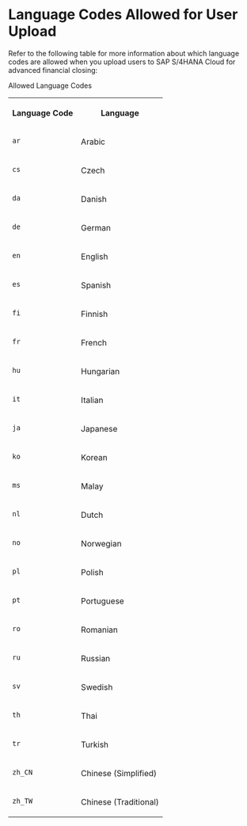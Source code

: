 <!-- loio51c9133684084ffa9d2083efcb760fb9 -->

# Language Codes Allowed for User Upload



Refer to the following table for more information about which language codes are allowed when you upload users to SAP S/4HANA Cloud for advanced financial closing:

<a name="loio51c9133684084ffa9d2083efcb760fb9__d49e1285"/>Allowed Language Codes


<table>
<tr>
<th valign="top">

Language Code



</th>
<th valign="top">

Language



</th>
</tr>
<tr>
<td valign="top">

`ar`



</td>
<td valign="top">

Arabic



</td>
</tr>
<tr>
<td valign="top">

`cs`



</td>
<td valign="top">

Czech



</td>
</tr>
<tr>
<td valign="top">

`da`



</td>
<td valign="top">

Danish



</td>
</tr>
<tr>
<td valign="top">

`de`



</td>
<td valign="top">

German



</td>
</tr>
<tr>
<td valign="top">

`en`



</td>
<td valign="top">

English



</td>
</tr>
<tr>
<td valign="top">

`es`



</td>
<td valign="top">

Spanish



</td>
</tr>
<tr>
<td valign="top">

`fi`



</td>
<td valign="top">

Finnish



</td>
</tr>
<tr>
<td valign="top">

`fr`



</td>
<td valign="top">

French



</td>
</tr>
<tr>
<td valign="top">

`hu`



</td>
<td valign="top">

Hungarian



</td>
</tr>
<tr>
<td valign="top">

`it`



</td>
<td valign="top">

Italian



</td>
</tr>
<tr>
<td valign="top">

`ja`



</td>
<td valign="top">

Japanese



</td>
</tr>
<tr>
<td valign="top">

`ko`



</td>
<td valign="top">

Korean



</td>
</tr>
<tr>
<td valign="top">

`ms`



</td>
<td valign="top">

Malay



</td>
</tr>
<tr>
<td valign="top">

`nl`



</td>
<td valign="top">

Dutch



</td>
</tr>
<tr>
<td valign="top">

`no`



</td>
<td valign="top">

Norwegian



</td>
</tr>
<tr>
<td valign="top">

`pl`



</td>
<td valign="top">

Polish



</td>
</tr>
<tr>
<td valign="top">

`pt`



</td>
<td valign="top">

Portuguese



</td>
</tr>
<tr>
<td valign="top">

`ro`



</td>
<td valign="top">

Romanian



</td>
</tr>
<tr>
<td valign="top">

`ru`



</td>
<td valign="top">

Russian



</td>
</tr>
<tr>
<td valign="top">

`sv`



</td>
<td valign="top">

Swedish



</td>
</tr>
<tr>
<td valign="top">

`th`



</td>
<td valign="top">

Thai



</td>
</tr>
<tr>
<td valign="top">

`tr`



</td>
<td valign="top">

Turkish



</td>
</tr>
<tr>
<td valign="top">

`zh_CN`



</td>
<td valign="top">

Chinese \(Simplified\)



</td>
</tr>
<tr>
<td valign="top">

`zh_TW`



</td>
<td valign="top">

Chinese \(Traditional\)



</td>
</tr>
</table>

